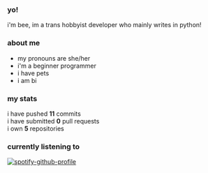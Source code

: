 ### **yo!**

i'm bee, im a trans hobbyist developer who mainly writes in python!

### **about me**
-   my pronouns are she/her
-   i'm a beginner programmer
-   i have pets
-   i am bi

### **my stats**
    
i have pushed **11** commits    
i have submitted **0** pull requests     
i own **5** repositories

### **currently listening to**

[![spotify-github-profile](https://spotify-github-profile.vercel.app/api/view?uid=ax54qo5ows0hqrdgicwgfbqj8&cover_image=true&theme=novatorem&bar_color=53b14f&bar_color_cover=false)](https://spotify-github-profile.vercel.app/api/view?uid=ax54qo5ows0hqrdgicwgfbqj8&redirect=true) 
